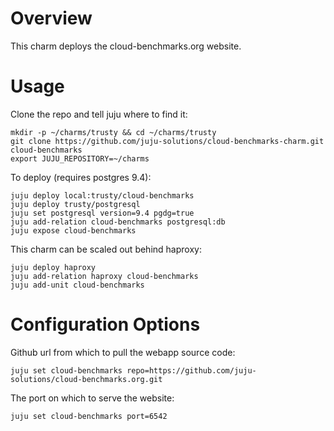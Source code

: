 # Overview

This charm deploys the cloud-benchmarks.org website.

# Usage

Clone the repo and tell juju where to find it:

    mkdir -p ~/charms/trusty && cd ~/charms/trusty
    git clone https://github.com/juju-solutions/cloud-benchmarks-charm.git cloud-benchmarks
    export JUJU_REPOSITORY=~/charms

To deploy (requires postgres 9.4):

    juju deploy local:trusty/cloud-benchmarks
    juju deploy trusty/postgresql
    juju set postgresql version=9.4 pgdg=true
    juju add-relation cloud-benchmarks postgresql:db
    juju expose cloud-benchmarks

This charm can be scaled out behind haproxy:

    juju deploy haproxy
    juju add-relation haproxy cloud-benchmarks
    juju add-unit cloud-benchmarks

# Configuration Options

Github url from which to pull the webapp source code:

    juju set cloud-benchmarks repo=https://github.com/juju-solutions/cloud-benchmarks.org.git

The port on which to serve the website:

    juju set cloud-benchmarks port=6542
